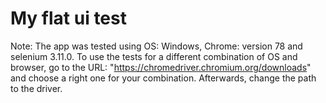 # My flat ui test

Note:
The app was tested using OS: Windows, Chrome: version 78 and selenium 3.11.0. To use the tests for a different combination of OS and browser, go to the URL: "https://chromedriver.chromium.org/downloads" and choose a right one for your combination. Afterwards, change the path to the driver.
